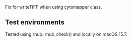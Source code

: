 Fix for writeTIFF when using cytomapper class.

## Test environments

Tested using rhub::rhub_check() and locally on macOS 15.7.